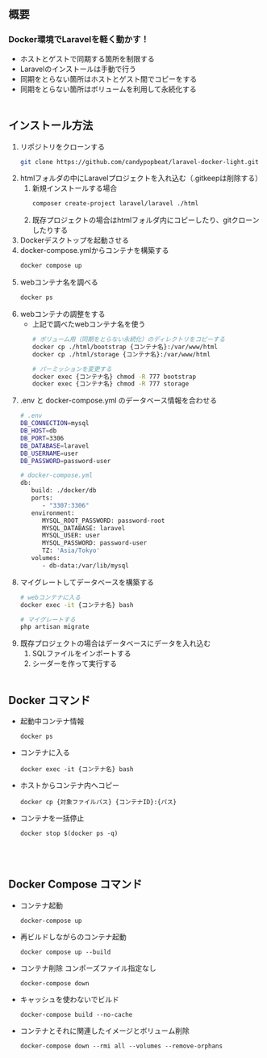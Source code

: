 ## 概要
### Docker環境でLaravelを軽く動かす！
- ホストとゲストで同期する箇所を制限する
- Laravelのインストールは手動で行う
- 同期をとらない箇所はホストとゲスト間でコピーをする
- 同期をとらない箇所はボリュームを利用して永続化する
<br><br>

## インストール方法
1. リポジトリをクローンする
   ```bash
   git clone https://github.com/candypopbeat/laravel-docker-light.git
   ```
1. htmlフォルダの中にLaravelプロジェクトを入れ込む（.gitkeepは削除する）
   1. 新規インストールする場合
      ```bash
      composer create-project laravel/laravel ./html
      ```
   1. 既存プロジェクトの場合はhtmlフォルダ内にコピーしたり、gitクローンしたりする
2. Dockerデスクトップを起動させる
3. docker-compose.ymlからコンテナを構築する
   ```bash
   docker compose up
   ```
2. webコンテナ名を調べる
   ```bash
   docker ps
   ```
3. webコンテナの調整をする
   - 上記で調べたwebコンテナ名を使う
      ```bash
      # ボリューム用（同期をとらない永続化）のディレクトリをコピーする
      docker cp ./html/bootstrap {コンテナ名}:/var/www/html
      docker cp ./html/storage {コンテナ名}:/var/www/html

      # パーミッションを変更する
      docker exec {コンテナ名} chmod -R 777 bootstrap
      docker exec {コンテナ名} chmod -R 777 storage
      ```
5. .env と docker-compose.yml のデータベース情報を合わせる
   ```bash
   # .env
   DB_CONNECTION=mysql
   DB_HOST=db
   DB_PORT=3306
   DB_DATABASE=laravel
   DB_USERNAME=user
   DB_PASSWORD=password-user

   # docker-compose.yml
   db:
      build: ./docker/db
      ports:
         - "3307:3306"
      environment:
         MYSQL_ROOT_PASSWORD: password-root
         MYSQL_DATABASE: laravel
         MYSQL_USER: user
         MYSQL_PASSWORD: password-user
         TZ: 'Asia/Tokyo'
      volumes:
         - db-data:/var/lib/mysql
   ```
6. マイグレートしてデータベースを構築する
   ```bash
   # webコンテナに入る
   docker exec -it {コンテナ名} bash

   # マイグレートする
   php artisan migrate
   ```
7. 既存プロジェクトの場合はデータベースにデータを入れ込む
   1. SQLファイルをインポートする
   2. シーダーを作って実行する
<br><br>

## Docker コマンド
- 起動中コンテナ情報
   ```bash=
   docker ps
   ```
- コンテナに入る
   ```bash=
   docker exec -it {コンテナ名} bash
   ```
- ホストからコンテナ内へコピー
   ```bash=
   docker cp {対象ファイルパス} {コンテナID}:{パス}
   ```
- コンテナを一括停止
   ```bash=
   docker stop $(docker ps -q)
   ```
<br><br>

## Docker Compose コマンド
- コンテナ起動
   ```bash=
   docker-compose up
   ```
- 再ビルドしながらのコンテナ起動
   ```bash=
   docker compose up --build
   ```
- コンテナ削除 コンポーズファイル指定なし
   ```bash=
   docker-compose down
   ```
- キャッシュを使わないでビルド
   ```bash=
   docker-compose build --no-cache
   ```
- コンテナとそれに関連したイメージとボリューム削除
   ```bash=
   docker-compose down --rmi all --volumes --remove-orphans
   ```
